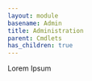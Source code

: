 ```yaml
---
layout: module
basename: Admin
title: Administration
parent: Cmdlets
has_children: true
---
```


Lorem Ipsum